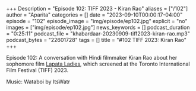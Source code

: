 +++
Description = "Episode 102: TIFF 2023 - Kiran Rao"
aliases = ["/102"]
author = "Aparita"
categories = []
date = "2023-09-10T00:00:17-04:00"
episode = "102"
episode_image = "img/episode/ep102.jpg"
explicit = "no"
images = ["img/episode/ep102.jpg"]
news_keywords = []
podcast_duration = "0:25:11"
podcast_file = "khabardaar-20230909-tiff2023-kiran-rao.mp3"
podcast_bytes = "22601728"
tags = []
title = "#102 TIFF 2023: Kiran Rao"
+++

Episode 102: A conversation with Hindi filmmaker Kiran Rao about her sophomore film [Lapata Ladies](https://tiff.net/events/lost-ladies), which screened at the Toronto International Film Festival (TIFF) 2023.

Music: Wataboi by ItsWatr